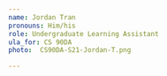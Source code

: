 ```yaml
---
name: Jordan Tran
pronouns: Him/his
role: Undergraduate Learning Assistant
ula_for: CS 90DA
photo: 	CS90DA-S21-Jordan-T.png

---
```


